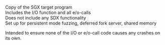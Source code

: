 Copy of the SGX target program     
Includes the I/O function and all e/o-calls    
Does not include any SDX functionality    
Set up for persistent mode fuzzing, deferred fork server, shared memory    



Intended to ensure none of the I/O or e/o-call code causes any crashes on its own.   

